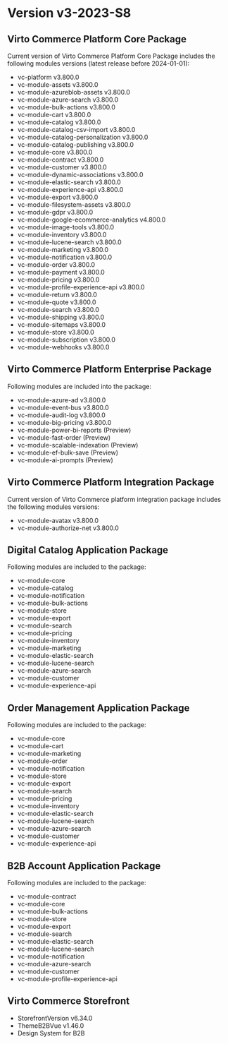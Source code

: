 # Version v3-2023-S8

## Virto Commerce Platform Core Package

Current version of Virto Commerce Platform Core Package includes the following modules versions (latest release before 2024-01-01):

* vc-platform v3.800.0  
* vc-module-assets v3.800.0  
* vc-module-azureblob-assets v3.800.0 
* vc-module-azure-search v3.800.0  
* vc-module-bulk-actions v3.800.0     
* vc-module-cart v3.800.0  
* vc-module-catalog v3.800.0  
* vc-module-catalog-csv-import v3.800.0  
* vc-module-catalog-personalization v3.800.0 
* vc-module-catalog-publishing v3.800.0  
* vc-module-core v3.800.0 
* vc-module-contract v3.800.0 
* vc-module-customer v3.800.0  
* vc-module-dynamic-associations v3.800.0   
* vc-module-elastic-search v3.800.0  
* vc-module-experience-api v3.800.0 
* vc-module-export v3.800.0     
* vc-module-filesystem-assets  v3.800.0  
* vc-module-gdpr v3.800.0 
* vc-module-google-ecommerce-analytics v4.800.0 
* vc-module-image-tools v3.800.0  
* vc-module-inventory v3.800.0  
* vc-module-lucene-search v3.800.0 
* vc-module-marketing v3.800.0  
* vc-module-notification v3.800.0  
* vc-module-order v3.800.0 
* vc-module-payment v3.800.0  
* vc-module-pricing v3.800.0  
* vc-module-profile-experience-api v3.800.0 
* vc-module-return v3.800.0  
* vc-module-quote v3.800.0 
* vc-module-search v3.800.0 
* vc-module-shipping v3.800.0      
* vc-module-sitemaps v3.800.0  
* vc-module-store v3.800.0  
* vc-module-subscription v3.800.0 
* vc-module-webhooks v3.800.0  

## Virto Commerce Platform Enterprise Package

Following modules are included into the package:

* vc-module-azure-ad v3.800.0 
* vc-module-event-bus v3.800.0  
* vc-module-audit-log v3.800.0 
* vc-module-big-pricing v3.800.0 
* vc-module-power-bi-reports (Preview) 
* vc-module-fast-order (Preview) 
* vc-module-scalable-indexation (Preview) 
* vc-module-ef-bulk-save (Preview) 
* vc-module-ai-prompts (Preview) 

## Virto Commerce Platform Integration Package

Current version of Virto Commerce platform integration package includes the following modules versions:  

* vc-module-avatax v3.800.0  
* vc-module-authorize-net v3.800.0 

## Digital Catalog Application Package

Following modules are included to the package:

* vc-module-core
* vc-module-catalog
* vc-module-notification
* vc-module-bulk-actions
* vc-module-store
* vc-module-export
* vc-module-search
* vc-module-pricing
* vc-module-inventory
* vc-module-marketing
* vc-module-elastic-search
* vc-module-lucene-search
* vc-module-azure-search
* vc-module-customer
* vc-module-experience-api

## Order Management Application Package

Following modules are included to the package:

* vc-module-core
* vc-module-cart
* vc-module-marketing
* vc-module-order
* vc-module-notification
* vc-module-store
* vc-module-export
* vc-module-search
* vc-module-pricing
* vc-module-inventory
* vc-module-elastic-search
* vc-module-lucene-search
* vc-module-azure-search
* vc-module-customer
* vc-module-experience-api

## B2B Account Application Package

Following modules are included to the package:

* vc-module-contract
* vc-module-core
* vc-module-bulk-actions
* vc-module-store
* vc-module-export
* vc-module-search
* vc-module-elastic-search
* vc-module-lucene-search
* vc-module-notification
* vc-module-azure-search
* vc-module-customer
* vc-module-profile-experience-api

## Virto Commerce Storefront

* StorefrontVersion v6.34.0
* ThemeB2BVue v1.46.0
* Design System for B2B
